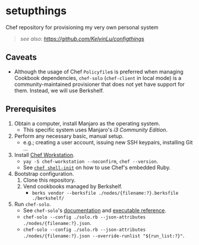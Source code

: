 # setupthings

Chef repository for provisioning my very own personal system

> _see also: https://github.com/KelvinLu/configthings_

## Caveats

- Although the usage of Chef `Policyfile`s is preferred when managing Cookbook dependencies, `chef-solo` (`chef-client` in local mode) is a community-maintained provisioner that does not yet have support for them. Instead, we will use Berkshelf.

## Prerequisites

1. Obtain a computer, install Manjaro as the operating system.
    - This specific system uses Manjaro's _i3 Community Edition_.
2. Perform any necessary basic, manual setup.
    - e.g.; creating a user account, issuing new SSH keypairs, installing Git ...
3. Install [Chef Workstation](https://github.com/chef/chef-workstation).
    - `yay -S chef-workstation --noconfirm`, `chef --version`.
    - See [`chef shell-init`](https://docs.chef.io/workstation/ctl_chef/#chef-shell-init) on how to use Chef's embedded Ruby.
4. Bootstrap configuration.
    1. Clone this repository.
    2. Vend cookbooks managed by Berkshelf.
        - `berks vendor --berksfile ./nodes/{filename:?}.berksfile ./berkshelf/`
5. Run `chef-solo`.
    - See `chef-solo`'s [documentation](https://docs.chef.io/chef_solo/) and [executable reference](https://docs.chef.io/ctl_chef_solo/).
    - `chef-solo --config ./solo.rb --json-attributes ./nodes/{filename:?}.json`.
    - `chef-solo --config ./solo.rb --json-attributes ./nodes/{filename:?}.json --override-runlist "${run_list:?}"`.
